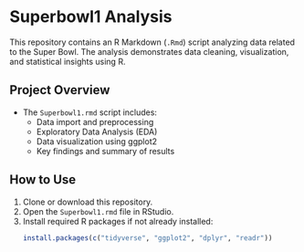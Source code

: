 # Superbowl1 Analysis

This repository contains an R Markdown (`.Rmd`) script analyzing data related to the Super Bowl. The analysis demonstrates data cleaning, visualization, and statistical insights using R.

## Project Overview

- The `Superbowl1.rmd` script includes:
  - Data import and preprocessing
  - Exploratory Data Analysis (EDA)
  - Data visualization using ggplot2
  - Key findings and summary of results

## How to Use

1. Clone or download this repository.
2. Open the `Superbowl1.rmd` file in RStudio.
3. Install required R packages if not already installed:
   ```r
   install.packages(c("tidyverse", "ggplot2", "dplyr", "readr"))
